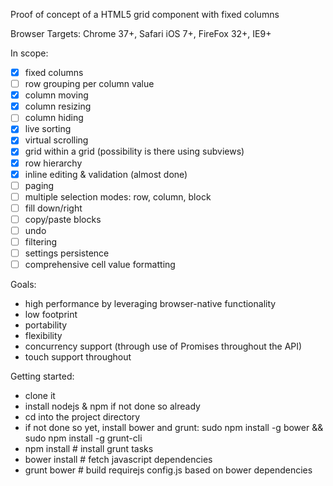 Proof of concept of a HTML5 grid component with fixed columns

Browser Targets: Chrome 37+, Safari iOS 7+, FireFox 32+, IE9+

In scope:
- [x] fixed columns
- [ ] row grouping per column value
- [x] column moving
- [x] column resizing
- [ ] column hiding
- [x] live sorting
- [x] virtual scrolling
- [x] grid within a grid (possibility is there using subviews)
- [x] row hierarchy
- [x] inline editing & validation (almost done)
- [ ] paging
- [ ] multiple selection modes: row, column, block
- [ ] fill down/right
- [ ] copy/paste blocks
- [ ] undo
- [ ] filtering
- [ ] settings persistence
- [ ] comprehensive cell value formatting

Goals:
- high performance by leveraging browser-native functionality
- low footprint
- portability
- flexibility
- concurrency support (through use of Promises throughout the API)
- touch support throughout

Getting started:
- clone it
- install nodejs & npm if not done so already
- cd into the project directory
- if not done so yet, install bower and grunt: sudo npm install -g bower && sudo npm install -g grunt-cli
- npm install # install grunt tasks
- bower install # fetch javascript dependencies
- grunt bower # build requirejs config.js based on bower dependencies